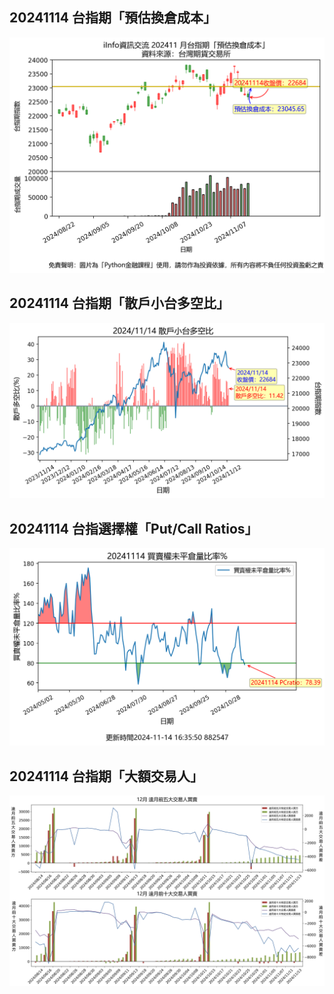 ## 20241114 台指期「預估換倉成本」
![](images/txfcost.png)

## 20241114 台指期「散戶小台多空比」
![](images/bbiri.png)

## 20241114 台指選擇權「Put/Call Ratios」
![](images/pcratio.png)

## 20241114 台指期「大額交易人」
![](images/blocktrade.png)

